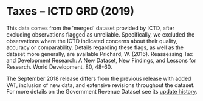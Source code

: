 # Taxes – ICTD GRD (2019)

This data comes from the 'merged' dataset provided by ICTD, after excluding observations flagged as unreliable. Specifically, we excluded the observations where the ICTD indicated concerns about their quality, accuracy or comparability. Details regarding these flags, as well as the dataset more generally, are available Prichard, W. (2016). Reassessing Tax and Development Research: A New Dataset, New Findings, and Lessons for Research. World Development, 80, 48-60.

The September 2018 release differs from the previous release with added VAT, inclusion of new data, and extensive revisions throughout the dataset. For more details on the Government Revenue Dataset see its <a href="https://www.wider.unu.edu/about-grd">update history</a>. 